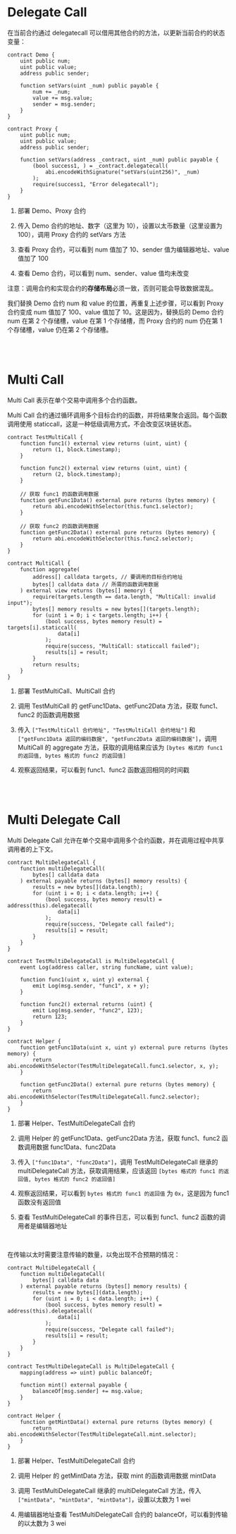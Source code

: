 # Delegate Call

在当前合约通过 delegatecall 可以借用其他合约的方法，以更新当前合约的状态变量：

```solidity
contract Demo {
    uint public num;
    uint public value;
    address public sender;

    function setVars(uint _num) public payable {
        num += _num;
        value += msg.value;
        sender = msg.sender;
    }
}

contract Proxy {
    uint public num;
    uint public value;
    address public sender;

    function setVars(address _contract, uint _num) public payable {
        (bool success1, ) = _contract.delegatecall(
            abi.encodeWithSignature("setVars(uint256)", _num)
        );
        require(success1, "Error delegatecall");
    }
}
```

1. 部署 Demo、Proxy 合约

2. 传入 Demo 合约的地址、数字（这里为 10），设置以太币数量（这里设置为 100），调用 Proxy 合约的 setVars 方法

3. 查看 Proxy 合约，可以看到 num 值加了 10、sender 值为编辑器地址、value 值加了 100

4. 查看 Demo 合约，可以看到 num、sender、value 值均未改变

注意：调用合约和实现合约的**存储布局**必须一致，否则可能会导致数据混乱。

我们替换 Demo 合约 num 和 value 的位置，再重复上述步骤，可以看到 Proxy 合约变成 num 值加了 100、value 值加了 10。这是因为，替换后的 Demo 合约 num 在第 2 个存储槽，value 在第 1 个存储槽，而 Proxy 合约的 num 仍在第 1 个存储槽，value 仍在第 2 个存储槽。

<br><br>

# Multi Call

Multi Call 表示在单个交易中调用多个合约函数。

Multi Call 合约通过循环调用多个目标合约的函数，并将结果聚合返回。每个函数调用使用 staticcall，这是一种低级调用方式，不会改变区块链状态。

```solidity
contract TestMultiCall {
    function func1() external view returns (uint, uint) {
        return (1, block.timestamp);
    }

    function func2() external view returns (uint, uint) {
        return (2, block.timestamp);
    }

    // 获取 func1 的函数调用数据
    function getFunc1Data() external pure returns (bytes memory) {
        return abi.encodeWithSelector(this.func1.selector);
    }

    // 获取 func2 的函数调用数据
    function getFunc2Data() external pure returns (bytes memory) {
        return abi.encodeWithSelector(this.func2.selector);
    }
}

contract MultiCall {
    function aggregate(
        address[] calldata targets, // 要调用的目标合约地址
        bytes[] calldata data // 所需的函数调用数据
    ) external view returns (bytes[] memory) {
        require(targets.length == data.length, "MultiCall: invalid input");
        bytes[] memory results = new bytes[](targets.length);
        for (uint i = 0; i < targets.length; i++) {
            (bool success, bytes memory result) = targets[i].staticcall(
                data[i]
            );
            require(success, "MultiCall: staticcall failed");
            results[i] = result;
        }
        return results;
    }
}
```

1. 部署 TestMultiCall、MultiCall 合约

2. 调用 TestMultiCall 的 getFunc1Data、getFunc2Data 方法，获取 func1、func2 的函数调用数据

3. 传入 `["TestMultiCall 合约地址", "TestMultiCall 合约地址"]` 和 `["getFunc1Data 返回的编码数据", "getFunc2Data 返回的编码数据"]`，调用 MultiCall 的 aggregate 方法，获取的调用结果应该为 `[bytes 格式的 func1 的返回值, bytes 格式的 func2 的返回值]`

4. 观察返回结果，可以看到 func1、func2 函数返回相同的时间戳

<br><br>

# Multi Delegate Call

Multi Delegate Call 允许在单个交易中调用多个合约函数，并在调用过程中共享调用者的上下文。

```solidity
contract MultiDelegateCall {
    function multiDelegateCall(
        bytes[] calldata data
    ) external payable returns (bytes[] memory results) {
        results = new bytes[](data.length);
        for (uint i = 0; i < data.length; i++) {
            (bool success, bytes memory result) = address(this).delegatecall(
                data[i]
            );
            require(success, "Delegate call failed");
            results[i] = result;
        }
    }
}

contract TestMultiDelegateCall is MultiDelegateCall {
    event Log(address caller, string funcName, uint value);

    function func1(uint x, uint y) external {
        emit Log(msg.sender, "func1", x + y);
    }

    function func2() external returns (uint) {
        emit Log(msg.sender, "func2", 123);
        return 123;
    }
}

contract Helper {
    function getFunc1Data(uint x, uint y) external pure returns (bytes memory) {
        return abi.encodeWithSelector(TestMultiDelegateCall.func1.selector, x, y);
    }

    function getFunc2Data() external pure returns (bytes memory) {
        return abi.encodeWithSelector(TestMultiDelegateCall.func2.selector);
    }
}
```

1. 部署 Helper、TestMultiDelegateCall 合约

2. 调用 Helper 的 getFunc1Data、getFunc2Data 方法，获取 func1、func2 函数调用数据 func1Data、func2Data

3. 传入 `["func1Data", "func2Data"]`，调用 TestMultiDelegateCall 继承的 multiDelegateCall 方法，获取调用结果，应该返回 `[bytes 格式的 func1 的返回值, bytes 格式的 func2 的返回值]`

4. 观察返回结果，可以看到 `bytes 格式的 func1 的返回值` 为 `0x`，这是因为 func1 函数没有返回值

5. 查看 TestMultiDelegateCall 的事件日志，可以看到 func1、func2 函数的调用者是编辑器地址

<br>

在传输以太时需要注意传输的数量，以免出现不合预期的情况：

```solidity
contract MultiDelegateCall {
    function multiDelegateCall(
        bytes[] calldata data
    ) external payable returns (bytes[] memory results) {
        results = new bytes[](data.length);
        for (uint i = 0; i < data.length; i++) {
            (bool success, bytes memory result) = address(this).delegatecall(
                data[i]
            );
            require(success, "Delegate call failed");
            results[i] = result;
        }
    }
}

contract TestMultiDelegateCall is MultiDelegateCall {
    mapping(address => uint) public balanceOf;

    function mint() external payable {
        balanceOf[msg.sender] += msg.value;
    }
}

contract Helper {
    function getMintData() external pure returns (bytes memory) {
        return abi.encodeWithSelector(TestMultiDelegateCall.mint.selector);
    }
}
```

1. 部署 Helper、TestMultiDelegateCall 合约

2. 调用 Helper 的 getMintData 方法，获取 mint 的函数调用数据 mintData

3. 调用 TestMultiDelegateCall 继承的 multiDelegateCall 方法，传入 `["mintData", "mintData", "mintData"]`，设置以太数为 1 wei

4. 用编辑器地址查看 TestMultiDelegateCall 合约的 balanceOf，可以看到传输的以太数为 3 wei

<br><br>

